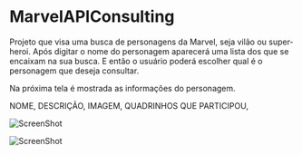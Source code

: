 # MarvelAPIConsulting

Projeto que visa uma busca de personagens da Marvel, seja vilão ou super-heroi. Após digitar o nome do personagem aparecerá uma lista dos que se encaixam na sua busca.
E então o usuário poderá escolher qual é o personagem que deseja consultar.

Na próxima tela é mostrada as informações do personagem. 

NOME,
DESCRIÇÃO,
IMAGEM,
QUADRINHOS QUE PARTICIPOU,


![ScreenShot](https://raw.github.com/rafaelmfer/MarvelAPIConsulting/experiencia_com_lista/screenshots/Screenshot_1585033790.webp)

![ScreenShot](https://raw.github.com/rafaelmfer/MarvelAPIConsulting/experiencia_com_lista/screenshots/Screenshot_1585033869.webp)
